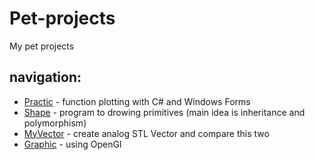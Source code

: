 # Pet-projects
My pet projects
## navigation:
- [Practic](https://github.com/bushikovich/Pet-projects/tree/Practic) - function plotting with C# and Windows Forms
- [Shape](https://github.com/bushikovich/Pet-projects/tree/Shape) - program to drowing primitives (main idea is inheritance and polymorphism)
- [MyVector](https://github.com/bushikovich/Pet-projects/tree/MyVector) - create analog STL Vector and compare this two
- [Graphic](https://github.com/bushikovich/Pet-projects/tree/Graphic) - using OpenGl
